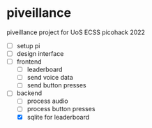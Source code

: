 # piveillance
piveillance project for UoS ECSS picohack 2022

- [ ] setup pi
- [ ] design interface
- [ ] frontend
  - [ ] leaderboard
  - [ ] send voice data
  - [ ] send button presses
- [ ] backend
  - [ ] process audio
  - [ ] process button presses
  - [x] sqlite for leaderboard
